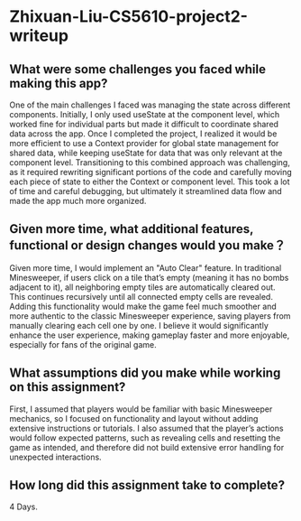 # Zhixuan-Liu-CS5610-project2-writeup

## What were some challenges you faced while making this app?  
One of the main challenges I faced was managing the state across different components. Initially, I only used useState at the component level, which worked fine for individual parts but made it difficult to coordinate shared data across the app. Once I completed the project, I realized it would be more efficient to use a Context provider for global state management for shared data, while keeping useState for data that was only relevant at the component level. Transitioning to this combined approach was challenging, as it required rewriting significant portions of the code and carefully moving each piece of state to either the Context or component level. This took a lot of time and careful debugging, but ultimately it streamlined data flow and made the app much more organized. 

## Given more time, what additional features, functional or design changes would you make？ 
Given more time, I would implement an "Auto Clear" feature. In traditional Minesweeper, if users click on a tile that’s empty (meaning it has no bombs adjacent to it), all neighboring empty tiles are automatically cleared out. This continues recursively until all connected empty cells are revealed. Adding this functionality would make the game feel much smoother and more authentic to the classic Minesweeper experience, saving players from manually clearing each cell one by one. I believe it would significantly enhance the user experience, making gameplay faster and more enjoyable, especially for fans of the original game.

## What assumptions did you make while working on this assignment? 
First, I assumed that players would be familiar with basic Minesweeper mechanics, so I focused on functionality and layout without adding extensive instructions or tutorials. I also assumed that the player’s actions would follow expected patterns, such as revealing cells and resetting the game as intended, and therefore did not build extensive error handling for unexpected interactions.

## How long did this assignment take to complete? 
4 Days. 
